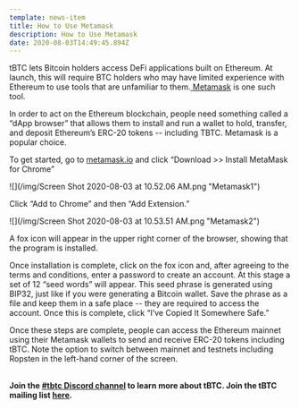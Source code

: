 ```yaml
---
template: news-item
title: How to Use Metamask
description: How to Use Metamask
date: 2020-08-03T14:49:45.894Z
---
```

tBTC lets Bitcoin holders access DeFi applications built on Ethereum. At launch, this will require BTC holders who may have limited experience with Ethereum to use tools that are unfamiliar to them.[ Metamask](https://metamask.io/) is one such tool.

In order to act on the Ethereum blockchain, people need something called a “dApp browser” that allows them to install and run a wallet to hold, transfer, and deposit Ethereum’s ERC-20 tokens -- including TBTC. Metamask is a popular choice.

To get started, go to [metamask.io](https://metamask.io/) and click “Download >> Install MetaMask for Chrome”

![](/img/Screen Shot 2020-08-03 at 10.52.06 AM.png "Metamask1")

Click “Add to Chrome” and then “Add Extension.”

![](/img/Screen Shot 2020-08-03 at 10.53.51 AM.png "Metamask2")

A fox icon will appear in the upper right corner of the browser, showing that the program is installed.

Once installation is complete, click on the fox icon and, after agreeing to the terms and conditions, enter a password to create an account. At this stage a set of 12 “seed words” will appear. This seed phrase is generated using BIP32, just like if you were generating a Bitcoin wallet. Save the phrase as a file and keep them in a safe place -- they are required to access the account. Once this is complete, click “I’ve Copied It Somewhere Safe.”

Once these steps are complete, people can access the Ethereum mainnet using their Metamask wallets to send and receive ERC-20 tokens including tBTC. Note the option to switch between mainnet and testnets including Ropsten in the left-hand corner of the screen.

**\
Join the [\#tbtc Discord channel](https://discord.gg/wYezN7v) to learn more about tBTC. Join the tBTC mailing list [here](https://tbtc.network/#mailing-list).**
